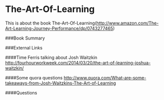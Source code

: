 The-Art-Of-Learning
===================

This is about the book The-Art-Of-Learning(http://www.amazon.com/The-Art-Learning-Journey-Performance/dp/0743277465)

###Book Summary


###External Links

####Time Ferris talking about Josh Waitzkin
http://fourhourworkweek.com/2014/03/20/the-art-of-learning-joshua-waitzkin/

####Some quora questions
http://www.quora.com/What-are-some-takeaways-from-Josh-Waitzkins-The-Art-of-Learning

####Questions
